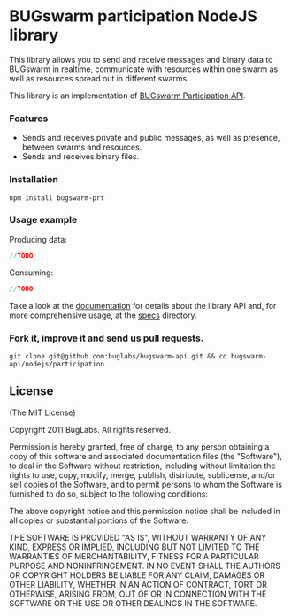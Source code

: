 # BUGswarm participation NodeJS library

This library allows you to send and receive
messages and binary data to BUGswarm in realtime, communicate with resources within one swarm as well 
as resources spread out in different swarms.

This library is an implementation of 
[BUGswarm Participation API](http://developer.bugswarm.net/participation_api.html).

### Features
* Sends and receives private and public messages, as well as presence, 
  between swarms and resources.
* Sends and receives binary files.

### Installation
`npm install bugswarm-prt`

### Usage example

Producing data:

```javascript
//TODO
```

Consuming:

```javascript
//TODO
```

Take a look at the [documentation]() for details about the library API and, 
for more comprehensive usage, at the [specs](https://github.com/buglabs/bugswarm-api/tree/master/nodejs/participation/specs) directory. 

### Fork it, improve it and send us pull requests.
```shell
git clone git@github.com:buglabs/bugswarm-api.git && cd bugswarm-api/nodejs/participation
```

## License
(The MIT License)

Copyright 2011 BugLabs. All rights reserved.

Permission is hereby granted, free of charge, to any person obtaining a copy
of this software and associated documentation files (the "Software"), to
deal in the Software without restriction, including without limitation the
rights to use, copy, modify, merge, publish, distribute, sublicense, and/or
sell copies of the Software, and to permit persons to whom the Software is
furnished to do so, subject to the following conditions:

The above copyright notice and this permission notice shall be included in
all copies or substantial portions of the Software.

THE SOFTWARE IS PROVIDED "AS IS", WITHOUT WARRANTY OF ANY KIND, EXPRESS OR
IMPLIED, INCLUDING BUT NOT LIMITED TO THE WARRANTIES OF MERCHANTABILITY,
FITNESS FOR A PARTICULAR PURPOSE AND NONINFRINGEMENT. IN NO EVENT SHALL THE
AUTHORS OR COPYRIGHT HOLDERS BE LIABLE FOR ANY CLAIM, DAMAGES OR OTHER
LIABILITY, WHETHER IN AN ACTION OF CONTRACT, TORT OR OTHERWISE, ARISING
FROM, OUT OF OR IN CONNECTION WITH THE SOFTWARE OR THE USE OR OTHER DEALINGS
IN THE SOFTWARE.


